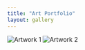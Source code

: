 ```yaml
---
title: "Art Portfolio"
layout: gallery
---
```

![Artwork 1](assets/art/art1.jpg)
![Artwork 2](assets/art/art2.jpg)
